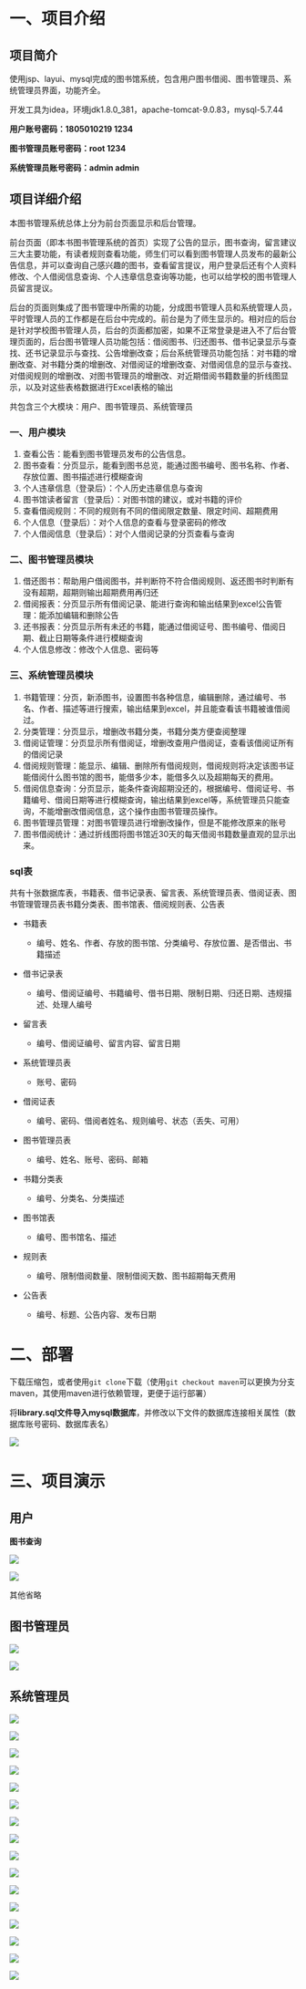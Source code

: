 # 一、项目介绍

## 项目简介

使用jsp、layui、mysql完成的图书馆系统，包含用户图书借阅、图书管理员、系统管理员界面，功能齐全。

开发工具为idea，环境jdk1.8.0_381，apache-tomcat-9.0.83，mysql-5.7.44

**用户账号密码：1805010219    1234**

**图书管理员账号密码：root  1234**

**系统管理员账号密码：admin admin**



## 项目详细介绍

本图书管理系统总体上分为前台页面显示和后台管理。

前台页面（即本书图书管理系统的首页）实现了公告的显示，图书查询，留言建议三大主要功能，有读者规则查看功能，师生们可以看到图书管理人员发布的最新公告信息，并可以查询自己感兴趣的图书，查看留言提议，用户登录后还有个人资料修改、个人借阅信息查询、个人违章信息查询等功能，也可以给学校的图书管理人员留言提议。

后台的页面则集成了图书管理中所需的功能，分成图书管理人员和系统管理人员，平时管理人员的工作都是在后台中完成的。前台是为了师生显示的。相对应的后台是针对学校图书管理人员，后台的页面都加密，如果不正常登录是进入不了后台管理页面的，后台图书管理人员功能包括：借阅图书、归还图书、借书记录显示与查找、还书记录显示与查找、公告增删改查；后台系统管理员功能包括：对书籍的增删改查、对书籍分类的增删改、对借阅证的增删改查、对借阅信息的显示与查找、对借阅规则的增删改、对图书管理员的增删改、对近期借阅书籍数量的折线图显示，以及对这些表格数据进行Excel表格的输出

共包含三个大模块：用户、图书管理员、系统管理员

### 一、用户模块

1. 查看公告：能看到图书管理员发布的公告信息。
2. 图书查看：分页显示，能看到图书总览，能通过图书编号、图书名称、作者、存放位置、图书描述进行模糊查询
3. 个人违章信息（登录后）：个人历史违章信息与查询
4. 图书馆读者留言（登录后）：对图书馆的建议，或对书籍的评价
5. 查看借阅规则：不同的规则有不同的借阅限定数量、限定时间、超期费用
6. 个人信息（登录后）：对个人信息的查看与登录密码的修改
7. 个人借阅信息（登录后）：对个人借阅记录的分页查看与查询

### 二、图书管理员模块

1. 借还图书：帮助用户借阅图书，并判断符不符合借阅规则、返还图书时判断有没有超期，超期则输出超期费用再归还
2. 借阅报表：分页显示所有借阅记录、能进行查询和输出结果到excel公告管理：能添加编辑和删除公告
3. 还书报表：分页显示所有未还的书籍，能通过借阅证号、图书编号、借阅日期、截止日期等条件进行模糊查询
4. 个人信息修改：修改个人信息、密码等

### 三、系统管理员模块

1. 书籍管理：分页，新添图书，设置图书各种信息，编辑删除，通过编号、书名、作者、描述等进行搜索，输出结果到excel，并且能查看该书籍被谁借阅过。
2. 分类管理：分页显示，增删改书籍分类，书籍分类方便查阅整理
3. 借阅证管理：分页显示所有借阅证，增删改查用户借阅证，查看该借阅证所有的借阅记录
4. 借阅规则管理：能显示、编辑、删除所有借阅规则，借阅规则将决定该图书证能借阅什么图书馆的图书，能借多少本，能借多久以及超期每天的费用。
5. 借阅信息查询：分页显示，能条件查询超期没还的，根据编号、借阅证号、书籍编号、借阅日期等进行模糊查询，输出结果到excel等，系统管理员只能查询，不能增删改借阅信息，这个操作由图书管理员操作。
6. 图书管理员管理：对图书管理员进行增删改操作，但是不能修改原来的账号
7. 图书借阅统计：通过折线图将图书馆近30天的每天借阅书籍数量直观的显示出来。

### sql表
共有十张数据库表，书籍表、借书记录表、留言表、系统管理员表、借阅证表、图书管理管理员表书籍分类表、图书馆表、借阅规则表、公告表
- 书籍表
    - 编号、姓名、作者、存放的图书馆、分类编号、存放位置、是否借出、书籍描述

- 借书记录表
    - 编号、借阅证编号、书籍编号、借书日期、限制日期、归还日期、违规描述、处理人编号

- 留言表
	- 编号、借阅证编号、留言内容、留言日期

- 系统管理员表
	- 账号、密码

- 借阅证表
	- 编号、密码、借阅者姓名、规则编号、状态（丢失、可用）

- 图书管理员表
	- 编号、姓名、账号、密码、邮箱

- 书籍分类表
	- 编号、分类名、分类描述

- 图书馆表
	- 编号、图书馆名、描述

- 规则表
	- 编号、限制借阅数量、限制借阅天数、图书超期每天费用
  
- 公告表
    - 编号、标题、公告内容、发布日期

# 二、部署

下载压缩包，或者使用`git clone`下载（使用`git checkout maven`可以更换为分支maven，其使用maven进行依赖管理，更便于运行部署）

将**library.sql文件导入mysql数据库**，并修改以下文件的数据库连接相关属性（数据库账号密码、数据库表名）

![](https://ming-edu.oss-cn-beijing.aliyuncs.com/1630034271536.png)

# 三、项目演示

## 用户

**图书查询**

![](https://ming-edu.oss-cn-beijing.aliyuncs.com/image-20201117124235584.png)



![](https://ming-edu.oss-cn-beijing.aliyuncs.com/1605588101413.png)

其他省略

## 图书管理员

![](https://ming-edu.oss-cn-beijing.aliyuncs.com/1605588522320.png)

![](https://ming-edu.oss-cn-beijing.aliyuncs.com/image-20201117124314632.png)

## 系统管理员

![](https://ming-edu.oss-cn-beijing.aliyuncs.com/1605586686520.png)

![](https://ming-edu.oss-cn-beijing.aliyuncs.com/1605588740472.png)

![](https://ming-edu.oss-cn-beijing.aliyuncs.com/1605588792283.png)

![](https://ming-edu.oss-cn-beijing.aliyuncs.com/1605586708802.png)

![](https://ming-edu.oss-cn-beijing.aliyuncs.com/1605586720887.png)

![](https://ming-edu.oss-cn-beijing.aliyuncs.com/1605586727919.png)

![](https://ming-edu.oss-cn-beijing.aliyuncs.com/1605586733759.png)

![](https://ming-edu.oss-cn-beijing.aliyuncs.com/1605586739400.png)

![](https://ming-edu.oss-cn-beijing.aliyuncs.com/1605588836223.png)

![](https://ming-edu.oss-cn-beijing.aliyuncs.com/1605586754111.png)

![](https://ming-edu.oss-cn-beijing.aliyuncs.com/1605588810178.png)

![](https://ming-edu.oss-cn-beijing.aliyuncs.com/1605586772278.png)

![](https://ming-edu.oss-cn-beijing.aliyuncs.com/1605586779311.png)

![](https://ming-edu.oss-cn-beijing.aliyuncs.com/1605586784032.png)

![](https://ming-edu.oss-cn-beijing.aliyuncs.com/1605586790655.png)

![](https://ming-edu.oss-cn-beijing.aliyuncs.com/1605586794872.png)